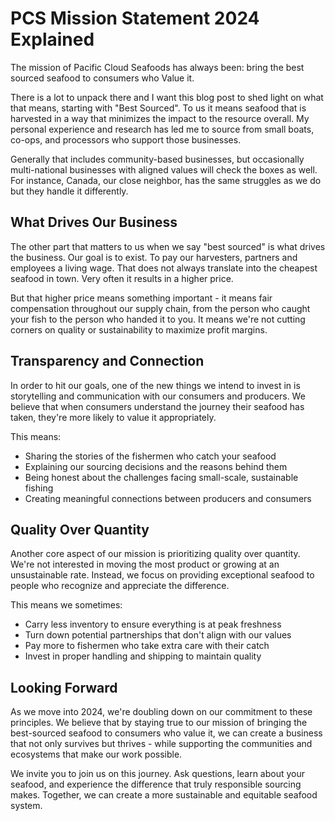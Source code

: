 # PCS Mission Statement 2024 Explained

The mission of Pacific Cloud Seafoods has always been: bring the best sourced seafood to consumers who Value it. 

There is a lot to unpack there and I want this blog post to shed light on what that means, starting with "Best Sourced". To us it means seafood that is harvested in a way that minimizes the impact to the resource overall. My personal experience and research has led me to source from small boats, co-ops, and processors who support those businesses.

Generally that includes community-based businesses, but occasionally multi-national businesses with aligned values will check the boxes as well. For instance, Canada, our close neighbor, has the same struggles as we do but they handle it differently.

## What Drives Our Business

The other part that matters to us when we say "best sourced" is what drives the business. Our goal is to exist. To pay our harvesters, partners and employees a living wage. That does not always translate into the cheapest seafood in town. Very often it results in a higher price.

But that higher price means something important - it means fair compensation throughout our supply chain, from the person who caught your fish to the person who handed it to you. It means we're not cutting corners on quality or sustainability to maximize profit margins.

## Transparency and Connection

In order to hit our goals, one of the new things we intend to invest in is storytelling and communication with our consumers and producers. We believe that when consumers understand the journey their seafood has taken, they're more likely to value it appropriately.

This means:
- Sharing the stories of the fishermen who catch your seafood
- Explaining our sourcing decisions and the reasons behind them
- Being honest about the challenges facing small-scale, sustainable fishing
- Creating meaningful connections between producers and consumers

## Quality Over Quantity

Another core aspect of our mission is prioritizing quality over quantity. We're not interested in moving the most product or growing at an unsustainable rate. Instead, we focus on providing exceptional seafood to people who recognize and appreciate the difference.

This means we sometimes:
- Carry less inventory to ensure everything is at peak freshness
- Turn down potential partnerships that don't align with our values
- Pay more to fishermen who take extra care with their catch
- Invest in proper handling and shipping to maintain quality

## Looking Forward

As we move into 2024, we're doubling down on our commitment to these principles. We believe that by staying true to our mission of bringing the best-sourced seafood to consumers who value it, we can create a business that not only survives but thrives - while supporting the communities and ecosystems that make our work possible.

We invite you to join us on this journey. Ask questions, learn about your seafood, and experience the difference that truly responsible sourcing makes. Together, we can create a more sustainable and equitable seafood system.
